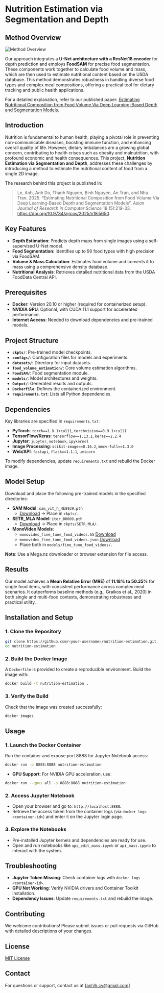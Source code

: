 # Nutrition Estimation via Segmentation and Depth

## Method Overview

![Method Overview](https://res.cloudinary.com/dapvvdxw7/image/upload/v1751361408/Method_gvgahz.png)  

Our approach integrates a **U-Net architecture with a ResNet18 encoder** for depth prediction and employs **FoodSAM** for precise food segmentation. These components work together to calculate food volume and mass, which are then used to estimate nutritional content based on the USDA database. This method demonstrates robustness in handling diverse food types and complex meal compositions, offering a practical tool for dietary tracking and public health applications.  

For a detailed explanation, refer to our published paper: [Estimating Nutritional Composition from Food Volume Via Deep Learning-Based Depth and Segmentation Models](https://doi.org/10.9734/ajrcos/2025/v18i5650).  

## Introduction

Nutrition is fundamental to human health, playing a pivotal role in preventing non-communicable diseases, boosting immune function, and enhancing overall quality of life. However, dietary imbalances are a growing global concern, contributing to health crises such as obesity and malnutrition, with profound economic and health consequences. This project, **Nutrition Estimation via Segmentation and Depth**, addresses these challenges by introducing a method to estimate the nutritional content of food from a single 2D image.  

The research behind this project is published in:  

> Le, Anh, Anh Do, Thanh Nguyen, Binh Nguyen, An Tran, and Nha Tran. 2025. “Estimating Nutritional Composition from Food Volume Via Deep Learning-Based Depth and Segmentation Models”. *Asian Journal of Research in Computer Science* 18 (5):219-33. https://doi.org/10.9734/ajrcos/2025/v18i5650.  

## Key Features

- **Depth Estimation**: Predicts depth maps from single images using a self-supervised U-Net model.  
- **Food Segmentation**: Identifies up to 90 food types with high precision via FoodSAM.  
- **Volume & Mass Calculation**: Estimates food volume and converts it to mass using a comprehensive density database.  
- **Nutritional Analysis**: Retrieves detailed nutritional data from the USDA FoodData Central API.  

## Prerequisites

- **Docker**: Version 20.10 or higher (required for containerized setup).  
- **NVIDIA GPU**: Optional, with CUDA 11.1 support for accelerated performance.  
- **Internet Access**: Needed to download dependencies and pre-trained models.  

## Project Structure

- **`ckpts/`**: Pre-trained model checkpoints.  
- **`configs/`**: Configuration files for models and experiments.  
- **`datasets/`**: Directory for input datasets.  
- **`food_volume_estimation/`**: Core volume estimation algorithms.  
- **`FoodSAM/`**: Food segmentation module.  
- **`models/`**: Model architectures and weights.  
- **`Output/`**: Generated results and outputs.  
- **`Dockerfile`**: Defines the containerized environment.  
- **`requirements.txt`**: Lists all Python dependencies.  

## Dependencies

Key libraries are specified in `requirements.txt`:  
- **PyTorch**: `torch==1.8.1+cu111`, `torchvision==0.9.1+cu111`  
- **TensorFlow/Keras**: `tensorflow==1.13.1`, `keras==2.2.4`  
- **Jupyter**: `jupyter`, `notebook`, `ipykernel`  
- **Image Processing**: `scikit-image==0.16.2`, `mmcv-full==1.3.0`  
- **Web/API**: `fastapi`, `flask==1.1.1`, `uvicorn`  

To modify dependencies, update `requirements.txt` and rebuild the Docker image.  

## Model Setup

Download and place the following pre-trained models in the specified directories:  
- **SAM Model**: `sam_vit_h_4b8939.pth`  
  - [Download](https://mega.nz/file/npIlkBCQ#J7xP9Bz_dH-0vDVk0UvX1eQ5mgRLc0tz44PtcCZEwrc) → Place in `ckpts/`.  
- **SETR_MLA Model**: `iter_80000.pth`  
  - [Download](https://mega.nz/file/OgIHmLpS#bT6e5X78zB6jxVWeUd_BYffof9WL7C5wJ5UpxEJzKM0) → Place in `ckpts/SETR_MLA/`.  
- **MonoVideo Models**:  
  - `monovideo_fine_tune_food_videos.h5` [Download](https://mega.nz/file/7sBDSTaT#jnKvMdXl-q6qQW-l4k7MxKov93_lEqKjK8Vr47Kcmec)  
  - `monovideo_fine_tune_food_videos.json` [Download](https://mega.nz/file/SgJkTbwa#tKL3RCHvxeTp7aWtbP5qxB13F8CT0KwPtVKdwNst6q4)  
  - Place both in `models/fine_tune_food_videos/`.  

**Note**: Use a Mega.nz downloader or browser extension for file access.  

## Results

Our model achieves a **Mean Relative Error (MRE)** of **11.18% to 50.35%** for single food items, with consistent performance across complex meal scenarios. It outperforms baseline methods (e.g., Graikos et al., 2020) in both single and multi-food contexts, demonstrating robustness and practical utility.  

## Installation and Setup

### 1. Clone the Repository  
```bash
git clone https://github.com/<your-username>/nutrition-estimation.git  
cd nutrition-estimation  
```  

### 2. Build the Docker Image  
A `Dockerfile` is provided to create a reproducible environment. Build the image with:  
```bash
docker build -t nutrition-estimation .  
```  

### 3. Verify the Build  
Check that the image was created successfully:  
```bash
docker images  
```  

## Usage

### 1. Launch the Docker Container  
Run the container and expose port 8888 for Jupyter Notebook access:  
```bash
docker run -p 8888:8888 nutrition-estimation  
```  
- **GPU Support**: For NVIDIA GPU acceleration, use:  
```bash
docker run --gpus all -p 8888:8888 nutrition-estimation  
```  

### 2. Access Jupyter Notebook  
- Open your browser and go to: `http://localhost:8888`.  
- Retrieve the access token from the container logs (via `docker logs <container-id>`) and enter it on the Jupyter login page.  

### 3. Explore the Notebooks  
- Pre-installed Jupyter kernels and dependencies are ready for use.  
- Open and run notebooks like `api_edit_mass.ipynb` or `api_mass.ipynb` to interact with the system.  

## Troubleshooting

- **Jupyter Token Missing**: Check container logs with `docker logs <container-id>`.  
- **GPU Not Working**: Verify NVIDIA drivers and Container Toolkit installation.  
- **Dependency Issues**: Update `requirements.txt` and rebuild the image.  

## Contributing

We welcome contributions! Please submit issues or pull requests via GitHub with detailed descriptions of your changes.  

## License

[MIT License](LICENSE)

## Contact

For questions or support, contact us at [anhlh.cv@gmail.com]
